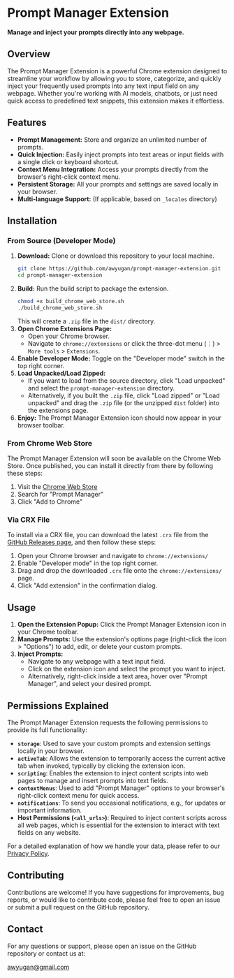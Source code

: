 # Prompt Manager Extension

**Manage and inject your prompts directly into any webpage.**

## Overview

The Prompt Manager Extension is a powerful Chrome extension designed to streamline your workflow by allowing you to store, categorize, and quickly inject your frequently used prompts into any text input field on any webpage. Whether you're working with AI models, chatbots, or just need quick access to predefined text snippets, this extension makes it effortless.

## Features

*   **Prompt Management:** Store and organize an unlimited number of prompts.
*   **Quick Injection:** Easily inject prompts into text areas or input fields with a single click or keyboard shortcut.
*   **Context Menu Integration:** Access your prompts directly from the browser's right-click context menu.
*   **Persistent Storage:** All your prompts and settings are saved locally in your browser.
*   **Multi-language Support:** (If applicable, based on `_locales` directory)

## Installation

### From Source (Developer Mode)

1.  **Download:** Clone or download this repository to your local machine.
    ```bash
    git clone https://github.com/awyugan/prompt-manager-extension.git
    cd prompt-manager-extension
    ```
2.  **Build:** Run the build script to package the extension.
    ```bash
    chmod +x build_chrome_web_store.sh
    ./build_chrome_web_store.sh
    ```
    This will create a `.zip` file in the `dist/` directory.
3.  **Open Chrome Extensions Page:**
    *   Open your Chrome browser.
    *   Navigate to `chrome://extensions` or click the three-dot menu (⋮) > `More tools` > `Extensions`.
4.  **Enable Developer Mode:** Toggle on the "Developer mode" switch in the top right corner.
5.  **Load Unpacked/Load Zipped:**
    *   If you want to load from the source directory, click "Load unpacked" and select the `prompt-manager-extension` directory.
    *   Alternatively, if you built the `.zip` file, click "Load zipped" or "Load unpacked" and drag the `.zip` file (or the unzipped `dist` folder) into the extensions page.
6.  **Enjoy:** The Prompt Manager Extension icon should now appear in your browser toolbar.

### From Chrome Web Store

The Prompt Manager Extension will soon be available on the Chrome Web Store. Once published, you can install it directly from there by following these steps:

1.  Visit the [Chrome Web Store](https://chrome.google.com/webstore/)
2.  Search for "Prompt Manager"
3.  Click "Add to Chrome"

### Via CRX File

To install via a CRX file, you can download the latest `.crx` file from the [GitHub Releases page](https://github.com/awyugan/prompt-manager-extension/releases), and then follow these steps:

1.  Open your Chrome browser and navigate to `chrome://extensions/`
2.  Enable "Developer mode" in the top right corner.
3.  Drag and drop the downloaded `.crx` file onto the `chrome://extensions/` page.
4.  Click "Add extension" in the confirmation dialog.

## Usage

1.  **Open the Extension Popup:** Click the Prompt Manager Extension icon in your Chrome toolbar.
2.  **Manage Prompts:** Use the extension's options page (right-click the icon > "Options") to add, edit, or delete your custom prompts.
3.  **Inject Prompts:**
    *   Navigate to any webpage with a text input field.
    *   Click on the extension icon and select the prompt you want to inject.
    *   Alternatively, right-click inside a text area, hover over "Prompt Manager", and select your desired prompt.

## Permissions Explained

The Prompt Manager Extension requests the following permissions to provide its full functionality:

*   **`storage`**: Used to save your custom prompts and extension settings locally in your browser.
*   **`activeTab`**: Allows the extension to temporarily access the current active tab when invoked, typically by clicking the extension icon.
*   **`scripting`**: Enables the extension to inject content scripts into web pages to manage and insert prompts into text fields.
*   **`contextMenus`**: Used to add "Prompt Manager" options to your browser's right-click context menu for quick access.
*   **`notifications`**: To send you occasional notifications, e.g., for updates or important information.
*   **Host Permissions (`<all_urls>`)**: Required to inject content scripts across all web pages, which is essential for the extension to interact with text fields on any website.

For a detailed explanation of how we handle your data, please refer to our [Privacy Policy](/privacy%20policy.md).

## Contributing

Contributions are welcome! If you have suggestions for improvements, bug reports, or would like to contribute code, please feel free to open an issue or submit a pull request on the GitHub repository.

## Contact

For any questions or support, please open an issue on the GitHub repository or contact us at:

[awyugan@gmail.com](awyugan@gmail.com)